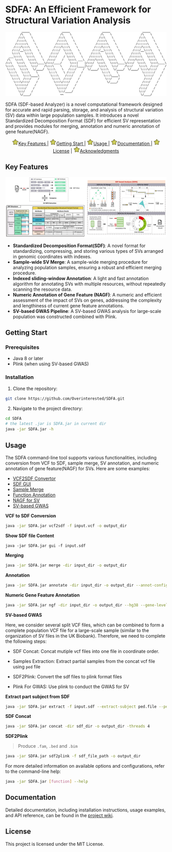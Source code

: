 # SDFA: An Efficient Framework for Structural Variation Analysis



<div align="center"> 
    <img src="assets/logo.png" alt="SDFA Logo" width="800" height="200"> 
</div>

SDFA (SDF-based Analyzer) is a novel computational framework designed for accurate and rapid parsing, storage, and analysis of structural variation (SV) data within large population samples. It introduces a novel Standardized Decomposition Format (SDF) for efficient SV representation and provides modules for merging, annotation and numeric annotation of gene feature(NAGF).

<p align="center">
    <a href="#key-features">
        <img src="./assets/xingxing.png" width=20 alt="*">Key Features
    </a>
    |
    <a href="#getting-start">
        <img src="./assets/xingxing.png" width=20 alt="*">Getting Start
    </a>
    |
    <a href="#usage">
        <img src="./assets/xingxing.png" width=20 alt="*">Usage
    </a>
    |
    <a href="#documentation">
        <img src="./assets/xingxing.png" width=20 alt="*">Documentation
    </a>
    |
    <a href="#license">
        <img src="./assets/xingxing.png" width=20 alt="*">License</a>
    |
    <a href="#acknowledgments">
        <img src="./assets/xingxing.png" width=20 alt="*">Acknowledgments
    </a>
</p>

## Key Features

<img src="./assets/github_overview.png" alt="SDFA Framework">

- **Standardized Decomposition Format(SDF)**: A novel format for standardizing, compressing, and storing various types of SVs arranged in genomic coordinates with indexes.
- **Sample-wide SV Merge**: A sample-wide merging procedure for analyzing population samples, ensuring a robust and efficient merging procedure.
- **Indexed sliding-window Annotation**: A light and fast annotation algorithm for annotating SVs with multiple resources, without repeatedly scanning the resource data.
- **Numeric Annotation of Gene Feature (NAGF)**: A numeric and efficient assessment of the impact of SVs on genes, addressing the complexity and lengthiness of current gene feature annotations.
- **SV-based GWAS Pipeline**: A SV-based GWAS analysis for large-scale population was constructed combined with Plink.

## Getting Start

### Prerequisites

- Java 8 or later
- Plink (when using SV-based GWAS)

### Installation

1. Clone the repository:

```bash
git clone https://github.com/Overinterested/SDFA.git
```

2. Navigate to the project directory:

```bash
cd SDFA
# the latest .jar is SDFA.jar in current dir
java -jar SDFA.jar -h  
```

## Usage

The SDFA command-line tool supports various functionalities, including conversion from VCF to SDF, sample merge, SV annotation, and numeric annotation of gene feature(NAGF) for SVs. Here are some examples:

- <a href="#vcf2sdf">VCF2SDF Convertor</a>
- <a href="#gui">SDF GUI</a>
- <a href="#merge">Sample Merge</a>
- <a href="#annotation">Function Annotation</a>
- <a href="#nagf">NAGF for SV</a>
- <a href="#sv_gwas">SV-based GWAS</a>

<a name="vcf2sdf"></a>
**VCF to SDF Conversion**

```bash
java -jar SDFA.jar vcf2sdf -f input.vcf -o output_dir
```

<a name="gui"></a>**Show SDF file Content**

```shell
java -jar SDFA.jar gui -f input.sdf
```

<a name="merge"></a>**Merging**

```bash
java -jar SDFA.jar merge -dir input_dir -o output_dir
```

<a name="annotation"></a>**Annotation**

```bash
java -jar SDFA.jar annotate -dir input_dir -o output_dir --annot-config annotation.config
```

<a name="ngf"></a>**Numeric Gene Feature Annotation**

```bash
java -jar SDFA.jar ngf -dir input_dir -o output_dir --hg38 --gene-level
```
<a name="sv_gwas"></a>**SV-based GWAS**

Here, we consider several split VCF files, which can be combined to form a complete population VCF file for a large-scale sample (similar to the organization of SV files in the UK Biobank). Therefore, we need to complete the following steps:

- <a name="concat">SDF Concat</a>: Concat mutiple vcf files into one file in coordinate order.
- <a name="extract">Samples Extraction</a>: Extract partial samples from the concat vcf file using `ped` file
- <a name="sdf2plink">SDF2Plink</a>: Convert the sdf files to plink format files

- <a name="plink">Plink For GWAS</a>: Use plink to conduct the GWAS for SV

<a name="extract"></a>**Extract part subject from SDF**

```bash
java -jar SDFA.jar extract -f input.sdf --extract-subject ped.file --ped-file -o output_dir
```
<a name="concat"></a>**SDF Concat**

```bash
java -jar SDFA.jar concat -dir sdf_dir -o output_dir -threads 4
```
<a name="sdf2plink"></a>**SDF2Plink**
> Produce `.fam`, `.bed` and `.bim`
```bash
java -jar SDFA.jar sdf2plink -f sdf_file_path -o output_dir
```

For more detailed information on available options and configurations, refer to the command-line help:

```bash
java -jar SDFA.jar [function] --help
```

## Documentation

Detailed documentation, including installation instructions, usage examples, and API reference, can be found in the [project wiki](https://github.com/Overinterested/SDFA/wiki).

## License

This project is licensed under the MIT License.

